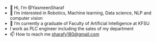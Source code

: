 - 👋 Hi, I’m @YasmeenSharaf
- 👀 I’m interested in Robotics, Machine learning, Data science, NLP and computer vision
- 🌱 I’m currently a graduate of Faculty of Artificial Intelligence at KFSU
- I work as  PLC engineer including the sales of my department
- 📫 How to reach me sharafy180@gmail.com 

<!---
YasmeenSharaf/YasmeenSharaf is a ✨ special ✨ repository because its `README.md` (this file) appears on your GitHub profile.
You can click the Preview link to take a look at your changes.
--->
